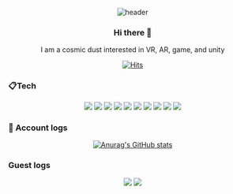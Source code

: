 <div align="center">

![header](https://capsule-render.vercel.app/api?type=Cylinder&color=0:03CAFC,100:ADEFFF:&height=300&section=header&text=Kunnymann&fontSize=90&fontColor=ffffff)

### Hi there :wave:
I am a cosmic dust interested in VR, AR, game, and unity

[![Hits](https://hits.seeyoufarm.com/api/count/incr/badge.svg?url=https%3A%2F%2Fgithub.com%2Fboosilguy&count_bg=%23ADEFFF&title_bg=%2303CAFC&icon=&icon_color=%23E7E7E7&title=Guest&edge_flat=false)](https://hits.seeyoufarm.com)

</div>

### :clipboard:Tech
<div align="center">
<img src="https://img.shields.io/badge/Unity-000000?style=flat-square&logo=unity&logoColor=white">
<img src="https://img.shields.io/badge/Csharp-512BD4?style=flat-square&logo=csharp&logoColor=white">
<img src="https://img.shields.io/badge/Django-092E20?style=flat-square&logo=django&logoColor=white">
<img src="https://img.shields.io/badge/Python-3776AB?style=flat-square&logo=python&logoColor=white">
<img src="https://img.shields.io/badge/Android-3DDC84?style=flat-square&logo=Android&logoColor=white">
<img src="https://img.shields.io/badge/Git-F05032?style=flat-square&logo=git&logoColor=white">
<img src="https://img.shields.io/badge/Gitlab-FC6D26?style=flat-square&logo=gitlab&logoColor=white">
<img src="https://img.shields.io/badge/Github-181717?style=flat-square&logo=github&logoColor=white">
<img src="https://img.shields.io/badge/Sourcetree-0052CC?style=flat-square&logo=sourcetree&logoColor=white">
<img src="https://img.shields.io/badge/Oculus-0467DF?style=flat-square&logo=meta&logoColor=white">
</div>

### :construction_worker: Account logs

<div align="center">

[![Anurag's GitHub stats](https://github-readme-stats.vercel.app/api?username=kunnymann&show_icons=true)](https://github.com/anuraghazra/github-readme-stats)

</div>

### Guest logs

<div align="center">
<img src="https://hits.seeyoufarm.com/api/count/incr/badge.svg?url=https%3A%2F%2Fgithub.com%2Fboosilguy&count_bg=%23ADEFFF&title_bg=%2303CAFC&icon=&icon_color=%23E7E7E7&title=Github+Guest&edge_flat=false"/>
<img src="https://hits.seeyoufarm.com/api/count/incr/badge.svg?url=https%3A%2F%2Fcold-meadow-2843.fly.dev&count_bg=%23ADEFFF&title_bg=%2303CAFC&icon=&icon_color=%23E7E7E7&title=Blog+Guest&edge_flat=false"/>
</div>
